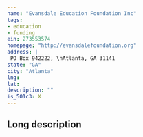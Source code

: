 ```yaml
---
name: "Evansdale Education Foundation Inc"
tags:
- education
- funding
ein: 273553574
homepage: "http://evansdalefoundation.org"
address: |
 PO Box 942222, \nAtlanta, GA 31141
state: "GA"
city: "Atlanta"
lng: 
lat: 
description: ""
is_501c3: X
---
```


## Long description


